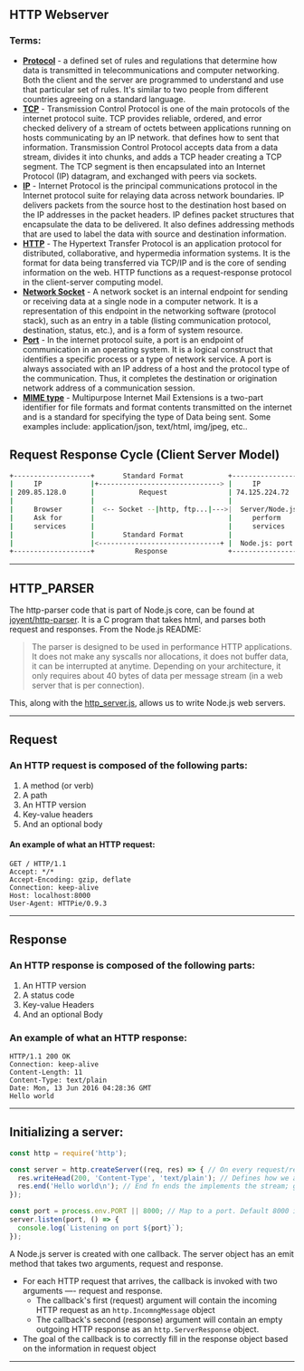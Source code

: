 ## HTTP Webserver

### Terms:

* [__Protocol__](https://www.wikiwand.com/en/Protocol) - a defined set of rules and regulations that determine how data is transmitted in telecommunications and computer networking. Both the client and the server are programmed to understand and use that particular set of rules. It's similar to two people from different countries agreeing on a standard language.
* [__TCP__](https://www.wikiwand.com/en/Transmission_Control_Protocol) - Transmission Control Protocol is one of the main protocols of the internet protocol suite. TCP provides reliable, ordered, and error checked delivery of a stream of octets between applications running on hosts communicating by an IP network. that defines how to sent that information. Transmission Control Protocol accepts data from a data stream, divides it into chunks, and adds a TCP header creating a TCP segment. The TCP segment is then encapsulated into an Internet Protocol (IP) datagram, and exchanged with peers via sockets.
* [__IP__](https://www.wikiwand.com/en/Internet_Protocol) - Internet Protocol is the principal communications protocol in the Internet protocol suite for relaying data across network boundaries. IP delivers packets from the source host to the destination host based on the IP addresses in the packet headers. IP defines packet structures that encapsulate the data to be delivered. It also defines addressing methods that are used to label the data with source and destination information.
* [__HTTP__](https://www.wikiwand.com/en/Hypertext_Transfer_Protocols) - The Hypertext Transfer Protocol is an application protocol for distributed, collaborative, and hypermedia information systems. It is the format for data being transferred via TCP/IP and is the core of sending information on the web. HTTP functions as a request-response protocol in the client-server computing model.
* [__Network Socket__](https://www.wikiwand.com/en/Network_socket) - A network socket is an internal endpoint for sending or receiving data at a single node in a computer network. It is a representation of this endpoint in the networking software (protocol stack), such as an entry in a table (listing communication protocol, destination, status, etc.), and is a form of system resource.
* [__Port__](https://www.wikiwand.com/en/Port_(computer_networking)) - In the internet protocol suite, a port is an endpoint of communication in an operating system. It is a logical construct that identifies a specific process or a type of network service. A port is always associated with an IP address of a host and the protocol type of the communication. Thus, it completes the destination or origination network address of a communication session.
* [__MIME type__](https://www.wikiwand.com/en/Media_type) - Multipurpose Internet Mail Extensions is a two-part identifier for file formats and format contents transmitted on the internet and is a standard for specifying the type of Data being sent. Some examples include: application/json, text/html, img/jpeg, etc..

## Request Response Cycle (Client Server Model)
```bash
+-------------------+       Standard Format           +-------------------+
|     IP            |+------------------------------> |     IP            |
| 209.85.128.0      |           Request               | 74.125.224.72     |
|                   |                                 |                   |
|     Browser       |  <-- Socket --|http, ftp...|--->|  Server/Node.js   |
|     Ask for       |                                 |     perform       |
|     services      |                                 |     services      |
|                   |       Standard Format           |                   |
|                   |<------------------------------+ |  Node.js: port:80 | <-- port number
+-------------------+          Response               +-------------------+

```
---

## HTTP_PARSER
The http-parser code that is part of Node.js core, can be found at [joyent/http-parser](https://github.com/nodejs/http-parser). It is a C program that takes html, and parses both request and responses. From the Node.js README:

>The parser is designed to be used in performance HTTP applications. It does not make any syscalls nor allocations, it does not buffer data, it can be interrupted at anytime. Depending on your architecture, it only requires about 40 bytes of data per message stream (in a web server that is per connection).

This, along with the [http_server.js](https://github.com/nodejs/node/blob/master/lib/_http_server.js), allows us to write Node.js web servers.

---

## Request
### An HTTP request is composed of the following parts:
1. A method (or verb)
2. A path
3. An HTTP version
4. Key-value headers
5. And an optional body

#### An example of what an HTTP request:
```
GET / HTTP/1.1
Accept: */*
Accept-Encoding: gzip, deflate
Connection: keep-alive
Host: localhost:8000
User-Agent: HTTPie/0.9.3
```
---

## Response
### An HTTP response is composed of the following parts:
1. An HTTP version
2. A status code
3. Key-value Headers
4. And an optional Body

### An example of what an HTTP response:
```
HTTP/1.1 200 OK
Connection: keep-alive
Content-Length: 11
Content-Type: text/plain
Date: Mon, 13 Jun 2016 04:28:36 GMT
Hello world
```

---

## Initializing a server:

```javascript
const http = require('http');

const server = http.createServer((req, res) => { // On every request/response interaction, the server will do something
  res.writeHead(200, 'Content-Type', 'text/plain'); // Defines how we are sending data to the client
  res.end('Hello world\n'); // End fn ends the implements the stream; grab the buffer data and send data
});

const port = process.env.PORT || 8000; // Map to a port. Default 8000 in this case
server.listen(port, () => {
  console.log(`Listening on port ${port}`);
});
```

A Node.js server is created with one callback. The server object has an emit method that takes two arguments, request and response.
* For each HTTP request that arrives, the callback is invoked with two arguments —- request and response.
  * The callback's first (request) argument will contain the incoming HTTP request as an `http.IncomngMessage` object
  * The callback's second (response) argument will contain an empty outgoing HTTP response as an `http.ServerResponse` object.
* The goal of the callback is to correctly fill in the response object based on the information in request object

---
